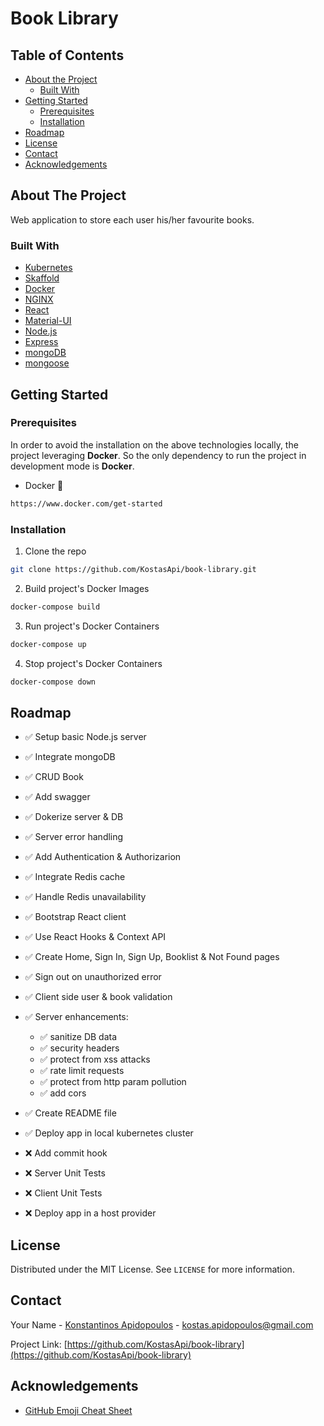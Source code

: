 # Book Library

<!-- TABLE OF CONTENTS -->

## Table of Contents

- [About the Project](#about-the-project)
  - [Built With](#built-with)
- [Getting Started](#getting-started)
  - [Prerequisites](#prerequisites)
  - [Installation](#installation)
- [Roadmap](#roadmap)
- [License](#license)
- [Contact](#contact)
- [Acknowledgements](#acknowledgements)

<!-- ABOUT THE PROJECT -->

## About The Project

Web application to store each user his/her favourite books.

### Built With

- [Kubernetes](https://kubernetes.io/)
- [Skaffold](https://skaffold.dev/)
- [Docker](https://www.docker.com/)
- [NGINX](https://www.nginx.com/)
- [React](https://reactjs.org/)
- [Material-UI](https://material-ui.com/)
- [Node.js](https://nodejs.org/en/)
- [Express](https://expressjs.com/)
- [mongoDB](https://www.mongodb.com/)
- [mongoose](https://mongoosejs.com/)

<!-- GETTING STARTED -->

## Getting Started

### Prerequisites

In order to avoid the installation on the above technologies locally, the project leveraging **Docker**. So the only dependency to run the project in development mode is **Docker**.

- Docker :whale:

```sh
https://www.docker.com/get-started
```

### Installation

1. Clone the repo

```sh
git clone https://github.com/KostasApi/book-library.git
```

2. Build project's Docker Images

```sh
docker-compose build
```

3. Run project's Docker Containers

```sh
docker-compose up
```

4. Stop project's Docker Containers

```sh
docker-compose down
```

<!-- ROADMAP -->

## Roadmap

- :white_check_mark: Setup basic Node.js server
- :white_check_mark: Integrate mongoDB
- :white_check_mark: CRUD Book
- :white_check_mark: Add swagger
- :white_check_mark: Dokerize server & DB
- :white_check_mark: Server error handling
- :white_check_mark: Add Authentication & Authorizarion
- :white_check_mark: Integrate Redis cache
- :white_check_mark: Handle Redis unavailability
- :white_check_mark: Bootstrap React client
- :white_check_mark: Use React Hooks & Context API
- :white_check_mark: Create Home, Sign In, Sign Up, Booklist & Not Found pages
- :white_check_mark: Sign out on unauthorized error
- :white_check_mark: Client side user & book validation
- :white_check_mark: Server enhancements:
  - :white_check_mark: sanitize DB data
  - :white_check_mark: security headers
  - :white_check_mark: protect from xss attacks
  - :white_check_mark: rate limit requests
  - :white_check_mark: protect from http param pollution
  - :white_check_mark: add cors
- :white_check_mark: Create README file
- :white_check_mark: Deploy app in local kubernetes cluster

- :x: Add commit hook
- :x: Server Unit Tests
- :x: Client Unit Tests
- :x: Deploy app in a host provider

<!-- LICENSE -->

## License

Distributed under the MIT License. See `LICENSE` for more information.

<!-- CONTACT -->

## Contact

Your Name - [Konstantinos Apidopoulos](https://www.linkedin.com/in/konstantinosapidopoulos) - kostas.apidopoulos@gmail.com

Project Link: [https://github.com/KostasApi/book-library](https://github.com/KostasApi/book-library)

<!-- ACKNOWLEDGEMENTS -->

## Acknowledgements

- [GitHub Emoji Cheat Sheet](https://www.webpagefx.com/tools/emoji-cheat-sheet)
